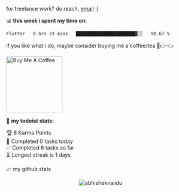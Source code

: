 for freelance work? do reach, [email](mailto:noureldein1100@gmail.com) :)

📊 **this week i spent my time on:**
<!--START_SECTION:waka-->

```txt
Flutter   8 hrs 33 mins   ██████████████████████▓░░   90.67 %

```

<!--END_SECTION:waka-->

if you like what i do, maybe consider buying me a coffee/tea 🥺👉👈

<a href="https://buymeacoffee.com/noureldein9" target="_blank"><img src="https://cdn.buymeacoffee.com/buttons/v2/default-red.png" alt="Buy Me A Coffee" width="150" ></a>

🚧 **my todoist stats:**
<!-- TODO-IST:START -->
🏆  8 Karma Points           
🌸  Completed 0 tasks today           
✅  Completed 6 tasks so far           
⏳  Longest streak is 1 days
<!-- TODO-IST:END -->


📈 my github stats

<p align="center"> <img src="https://github-readme-stats.vercel.app/api?username=nour-eldein10&show_icons=true&theme=gotham" alt="abhisheknaiidu" />



